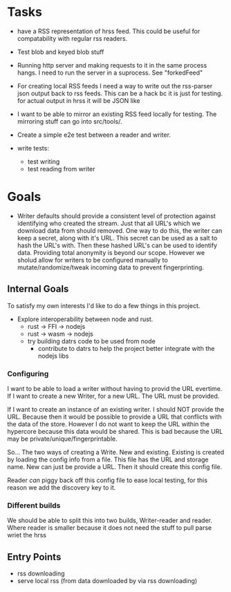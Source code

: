 # Tasks

* have a RSS representation of hrss feed. This could be useful for compatability with regular rss readers.
* Test blob and keyed blob stuff

* Running http server and making requests to it in the same process hangs. I
  need to run the server in a suprocess. See "forkedFeed"
* For creating local RSS feeds I need a way to write out the rss-parser json
  output back to rss feeds. This can be a hack bc it is just for testing. for actual output in hrss it will be JSON like

* I want to be able to mirror an existing RSS feed locally for testing. The
  mirroring stuff can go into src/tools/.

* Create a simple e2e test between a reader and writer.

* write tests:
  - test writing
  - test reading from writer

# Goals

* Writer defaults should provide a consistent level of protection against identifying who created the stream. Just that all URL's which we download data from should removed. One way to do this, the writer can keep a secret, along with it's URL. This secret can be used as a salt to hash the URL's with. Then these hashed URL's can be used to identify data. Providing total anonymity is beyond our scope. However we sholud allow for writers to be configured manually to mutate/randomize/tweak incoming data to prevent fingerprinting.

## Internal Goals

To satisfy my own interests I'd like to do a few things in this project.

* Explore interoperability between node and rust.
    * rust -> FFI -> nodejs
    * rust -> wasm -> nodejs
    * try building datrs code to be used from node
        * contribute to datrs to help the project better integrate with the nodejs libs


### Configuring

I want to be able to load a writer without having to provid the URL evertime.
If I want to create a new Writer, for a new URL. The URL must be provided.

If I want to create an instance of an existing writer. I should NOT provide the URL.
Because then it would be possible to provide a URL that conflicts with the data of the store.
However I do not want to keep the URL within the hypercore because this data would be shared.
This is bad because the URL may be private/unique/fingerprintable.

So... The two ways of creating a Write. New and existing.
Existing is created by loading the config info from a file.
This file has the URL and storage name. New can just be provide a URL.
Then it should create this config file.

Reader *can* piggy back off this config file to ease local testing, for this reason we add the discovery key to it.

### Different builds

We should be able to split this into two builds, Writer-reader and reader. Where reader is smaller because it does not need the stuff to pull parse wriet the hrss

## Entry Points

* rss downloading
* serve local rss (from data downloaded by via rss downloading)
